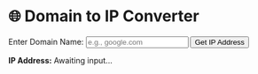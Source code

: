 <!DOCTYPE html>
<html lang="en">
<head>
    <meta charset="UTF-8">
    <meta name="viewport" content="width=device-width, initial-scale=1.0">
    <title>Domain to IP Converter</title>
    <link rel="stylesheet" href="style.css"> </head>
<body>
    <div class="container">
        <h1>🌐 Domain to IP Converter</h1>
        <form id="converter-form">
            <label for="domainName">Enter Domain Name:</label>
            <input type="text" id="domainName" name="domainName" placeholder="e.g., google.com" required>
            <button type="submit">Get IP Address</button>
        </form>
        <div id="result-area">
            <p><strong>IP Address:</strong> <span id="ip-result">Awaiting input...</span></p>
        </div>
    </div>
    <script src="app.js"></script> </body>
</html>
